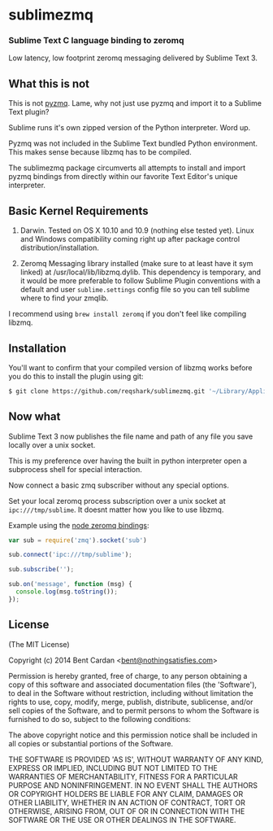 sublimezmq
==========

### Sublime Text C language binding to zeromq 

Low latency, low footprint zeromq messaging delivered by Sublime Text 3. 

What this is not
------------
This is not [pyzmq](https://github.com/zeromq/pyzmq). Lame, why not just use pyzmq and import it to a Sublime Text plugin? 

Sublime runs it's own zipped version of the Python interpreter. Word up. 

Pyzmq was not included in the Sublime Text bundled Python environment. This makes sense because libzmq has to be compiled. 

The sublimezmq package circumverts all attempts to install and import pyzmq bindings from directly within our favorite Text Editor's unique interpreter.

Basic Kernel Requirements
------------
1. Darwin. Tested on OS X 10.10 and 10.9 (nothing else tested yet). Linux and Windows compatibility coming right up after package control distribution/installation.

2. Zeromq Messaging library installed (make sure to at least have it sym linked) at /usr/local/lib/libzmq.dylib. This dependency is temporary, and it would be more preferable to follow Sublime Plugin conventions with a default and user `sublime.settings` config file so you can tell sublime where to find your zmqlib.

I recommend using `brew install zeromq` if you don't feel like compiling libzmq.


Installation
------------
You'll want to confirm that your compiled version of libzmq works before you do this to install the plugin using git:

``` bash
$ git clone https://github.com/reqshark/sublimezmq.git '~/Library/Application Support/Sublime Text 3/Packages/sublimezmq'
```

Now what
------------
Sublime Text 3 now publishes the file name and path of any file you save locally over a unix socket. 

This is my preference over having the built in python interpreter open a subprocess shell for special interaction.

Now connect a basic zmq subscriber without any special options. 

Set your local zeromq process subscription over a unix socket at `ipc:///tmp/sublime`. It doesnt matter how you like to use libzmq.

Example using the [node zeromq bindings](https://github.com/JustinTulloss/zeromq.node):
``` js
var sub = require('zmq').socket('sub')

sub.connect('ipc:///tmp/sublime');

sub.subscribe('');

sub.on('message', function (msg) {
  console.log(msg.toString());
});
```

License
-------

(The MIT License)

Copyright (c) 2014 Bent Cardan &lt;bent@nothingsatisfies.com&gt;

Permission is hereby granted, free of charge, to any person obtaining
a copy of this software and associated documentation files (the
'Software'), to deal in the Software without restriction, including
without limitation the rights to use, copy, modify, merge, publish,
distribute, sublicense, and/or sell copies of the Software, and to
permit persons to whom the Software is furnished to do so, subject to
the following conditions:

The above copyright notice and this permission notice shall be
included in all copies or substantial portions of the Software.

THE SOFTWARE IS PROVIDED 'AS IS', WITHOUT WARRANTY OF ANY KIND,
EXPRESS OR IMPLIED, INCLUDING BUT NOT LIMITED TO THE WARRANTIES OF
MERCHANTABILITY, FITNESS FOR A PARTICULAR PURPOSE AND NONINFRINGEMENT.
IN NO EVENT SHALL THE AUTHORS OR COPYRIGHT HOLDERS BE LIABLE FOR ANY
CLAIM, DAMAGES OR OTHER LIABILITY, WHETHER IN AN ACTION OF CONTRACT,
TORT OR OTHERWISE, ARISING FROM, OUT OF OR IN CONNECTION WITH THE
SOFTWARE OR THE USE OR OTHER DEALINGS IN THE SOFTWARE.
